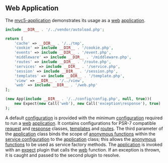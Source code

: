 ## Web Application
The <a href="https://github.com/mvc5/mvc5-application">mvc5-application</a> demonstrates its usage as a [web](https://github.com/mvc5/mvc5-application/blob/master/config/web.php) [application](https://github.com/mvc5/mvc5/blob/master/src/App.php).
```php
include __DIR__ . '/../vendor/autoload.php';
```
```php
return [
    'cache' => __DIR__ . '/../tmp',
    'cookie' => include __DIR__ . '/cookie.php',
    'events' => include __DIR__ . '/event.php',
    'middleware' => include __DIR__ . '/middleware.php',
    'routes' => include __DIR__ . '/route.php',
    'services' => include __DIR__ . '/service.php',
    'session' => include __DIR__ . '/session.php',
    'templates' => include __DIR__ . '/template.php',
    'view' => __DIR__ . '/../view',
    'web' => include __DIR__ . '/web.php'
];
```
```php
(new App(include __DIR__ . '/../config/config.php', null, true))(
    new Expect(new Call('web'), new Call('exception\response'), true)
);
```
A default [configuration](https://github.com/mvc5/mvc5-application/blob/master/config/config.php) is provided with the minimum [configuration](https://github.com/mvc5/mvc5/tree/master/config) required to run a [web](https://github.com/mvc5/mvc5-application/blob/master/config/web.php) [application](https://github.com/mvc5/mvc5/blob/master/src/App.php). It contains configurations for PSR-7 compatible [request](https://github.com/mvc5/http-message/blob/master/config/service.php#L11) and [response](https://github.com/mvc5/http-message/blob/master/config/service.php#L13) classes, [templates](https://github.com/mvc5/mvc5-application/blob/master/config/template.php) and [routes](#routes). The third parameter of the [application](https://github.com/mvc5/mvc5/blob/master/src/Resolver/Resolver.php#L60) class binds the scope of [anonymous functions](http://php.net/manual/en/functions.anonymous.php#functions.anonymous) within the [service configuration](https://github.com/mvc5/mvc5-application/blob/master/config/service.php) to the [application](https://github.com/mvc5/mvc5/blob/master/src/App.php) class; this allows the [anonymous functions](http://php.net/manual/en/functions.anonymous.php#functions.anonymous) to be used as service factory methods. The [application](https://github.com/mvc5/mvc5/blob/master/src/App.php) is invoked with an [expect](#expect) plugin that calls the [web](https://github.com/mvc5/mvc5/blob/master/config/service.php#L79) function. If an exception is thrown, it is caught and passed to the second plugin to resolve. 
